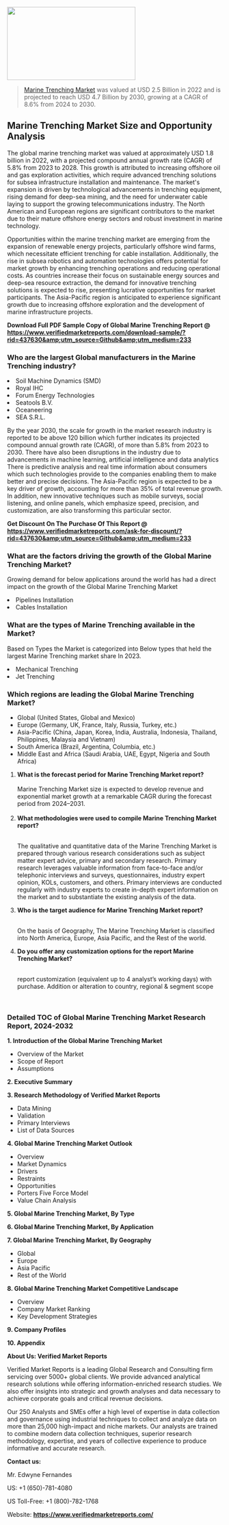
<img src="https://ffe5etoiles.com/wp-content/uploads/2024/12/MST1-300x171.png" alt="" width="300" height="171" class="alignnone size-medium wp-image-20088" /><blockquote><p><p><a href="https://www.verifiedmarketreports.com/download-sample/?rid=437630&utm_source=Github&utm_medium=233" target="_blank">Marine Trenching Market</a> was valued at USD 2.5 Billion in 2022 and is projected to reach USD 4.7 Billion by 2030, growing at a CAGR of 8.6% from 2024 to 2030.</p></blockquote><p><h2>Marine Trenching Market Size and Opportunity Analysis</h2><p>The global marine trenching market was valued at approximately USD 1.8 billion in 2022, with a projected compound annual growth rate (CAGR) of 5.8% from 2023 to 2028. This growth is attributed to increasing offshore oil and gas exploration activities, which require advanced trenching solutions for subsea infrastructure installation and maintenance. The market's expansion is driven by technological advancements in trenching equipment, rising demand for deep-sea mining, and the need for underwater cable laying to support the growing telecommunications industry. The North American and European regions are significant contributors to the market due to their mature offshore energy sectors and robust investment in marine technology.</p><p>Opportunities within the marine trenching market are emerging from the expansion of renewable energy projects, particularly offshore wind farms, which necessitate efficient trenching for cable installation. Additionally, the rise in subsea robotics and automation technologies offers potential for market growth by enhancing trenching operations and reducing operational costs. As countries increase their focus on sustainable energy sources and deep-sea resource extraction, the demand for innovative trenching solutions is expected to rise, presenting lucrative opportunities for market participants. The Asia-Pacific region is anticipated to experience significant growth due to increasing offshore exploration and the development of marine infrastructure projects.</p></p><p class=""><strong>Download Full PDF Sample Copy of Global Marine Trenching Report @ <a href="https://www.verifiedmarketreports.com/download-sample/?rid=437630&amp;utm_source=Github&amp;utm_medium=233" target="_blank">https://www.verifiedmarketreports.com/download-sample/?rid=437630&amp;utm_source=Github&amp;utm_medium=233</a></strong></p><h3 id="" class="">Who are the largest Global manufacturers in the Marine Trenching industry?</h3><p><li>Soil Machine Dynamics (SMD)</li><li> Royal IHC</li><li> Forum Energy Technologies</li><li> Seatools B.V.</li><li> Oceaneering</li><li> SEA S.R.L.</li></p><div class=""><div class="" dir="" data-message-author-role="" data-message-id="" data-message-model-slug=""><div class=""><div class=""><div class=""><div class="" dir="" data-message-author-role="" data-message-id="" data-message-model-slug=""><div class=""><div class=""><p>By the year 2030, the scale for growth in the market research industry is reported to be above 120 billion which further indicates its projected compound annual growth rate (CAGR), of more than 5.8% from 2023 to 2030. There have also been disruptions in the industry due to advancements in machine learning, artificial intelligence and data analytics There is predictive analysis and real time information about consumers which such technologies provide to the companies enabling them to make better and precise decisions. The Asia-Pacific region is expected to be a key driver of growth, accounting for more than 35% of total revenue growth. In addition, new innovative techniques such as mobile surveys, social listening, and online panels, which emphasize speed, precision, and customization, are also transforming this particular sector.</p><p><strong>Get Discount On The Purchase Of This Report @&nbsp; <a href="https://www.verifiedmarketreports.com/ask-for-discount/?rid=437630&amp;utm_source=Github&amp;utm_medium=233" target="_blank">https://www.verifiedmarketreports.com/ask-for-discount/?rid=437630&amp;utm_source=Github&amp;utm_medium=233</a></strong></p></div></div></div></div></div></div></div></div><h3 id="" class="">What are the factors driving the growth of the Global Marine Trenching Market?</h3><p id="" class="">Growing demand for below applications around the world has had a direct impact on the growth of the Global Marine Trenching Market</p><p id="" class=""><li>Pipelines Installation</li><li> Cables Installation</li></p><h3 id="" class="">What are the types of Marine Trenching available in the Market?</h3><p id="" class="">Based on Types the Market is categorized into Below types that held the largest Marine Trenching market share In 2023.</p><p id="" class=""><li>Mechanical Trenching</li><li> Jet Trenching</li></p><h3 id="" class="">Which regions are leading the Global Marine Trenching Market?</h3><ul><li>Global (United States, Global and Mexico)</li><li>Europe (Germany, UK, France, Italy, Russia, Turkey, etc.)</li><li>Asia-Pacific (China, Japan, Korea, India, Australia, Indonesia, Thailand, Philippines, Malaysia and Vietnam)</li><li>South America (Brazil, Argentina, Columbia, etc.)</li><li>Middle East and Africa (Saudi Arabia, UAE, Egypt, Nigeria and South Africa)</li></ul><p><ol><li><strong>What is the forecast period for Marine Trenching Market report?<br /></strong><br /><span data-sheets-root="1" data-sheets-value="{&quot;1&quot;:2,&quot;2&quot;:&quot;XXXX size is expected to develop revenue and exponential market growth at a remarkable CAGR during the forecast period from 2024&ndash;2030.&quot;}" data-sheets-userformat="{&quot;2&quot;:12674,&quot;4&quot;:{&quot;1&quot;:2,&quot;2&quot;:16776960},&quot;10&quot;:2,&quot;11&quot;:0,&quot;15&quot;:&quot;Arial&quot;,&quot;16&quot;:12}">Marine Trenching Market size is expected to develop revenue and exponential market growth at a remarkable CAGR during the forecast period from 2024&ndash;2031.</span><br /><br /></li><li><strong>What methodologies were used to compile Marine Trenching Market report?<br /><br /></strong><p>The qualitative and quantitative data of the&nbsp;Marine Trenching Market is prepared through various research considerations such as subject matter expert advice, primary and secondary research. Primary research leverages valuable information from face-to-face and/or telephonic interviews and surveys, questionnaires, industry expert opinion, KOLs, customers, and others. Primary interviews are conducted regularly with industry experts to create in-depth expert information on the market and to substantiate the existing analysis of the data.&nbsp;</p></li><li><strong>Who is the target audience for Marine Trenching Market report?<br /><br /></strong><p>On the basis of Geography, The&nbsp;Marine Trenching Market is classified into North America, Europe, Asia Pacific, and the Rest of the world.</p></li><li><strong>Do you offer any customization options for the report Marine Trenching Market?<br /><br /></strong><p>report customization (equivalent up to 4 analyst&rsquo;s working days) with purchase. Addition or alteration to country, regional &amp; segment scope</p><p>&nbsp;</p></li></ol></p><h3 id="" class="">Detailed TOC of Global Marine Trenching Market Research Report, 2024-2032</h3><p id="" class=""><strong>1. Introduction of the Global Marine Trenching Market</strong></p><ul><li>Overview of the Market</li><li>Scope of Report</li><li>Assumptions</li></ul><p id="" class=""><strong>2. Executive Summary</strong></p><p id="" class=""><strong>3. Research Methodology of&nbsp;Verified Market Reports</strong></p><ul><li>Data Mining</li><li>Validation</li><li>Primary Interviews</li><li>List of Data Sources</li></ul><p id="" class=""><strong>4. Global Marine Trenching Market Outlook</strong></p><ul><li>Overview</li><li>Market Dynamics</li><li>Drivers</li><li>Restraints</li><li>Opportunities</li><li>Porters Five Force Model</li><li>Value Chain Analysis</li></ul><p id="" class=""><strong>5. Global Marine Trenching Market, By&nbsp;Type</strong></p><p id="" class=""><strong>6. Global Marine Trenching Market, By Application</strong></p><p id="" class=""><strong>7. Global Marine Trenching Market, By Geography</strong></p><ul><li>Global</li><li>Europe</li><li>Asia Pacific</li><li>Rest of the World</li></ul><p id="" class=""><strong>8. Global Marine Trenching Market Competitive Landscape</strong></p><ul><li>Overview</li><li>Company Market Ranking</li><li>Key Development Strategies</li></ul><p id="" class=""><strong>9. Company Profiles</strong></p><p id="" class=""><strong>10. Appendix</strong></p><p id="" class=""><strong>About Us: Verified Market Reports</strong></p><p id="" class="">Verified Market Reports is a leading Global Research and Consulting firm servicing over 5000+ global clients. We provide advanced analytical research solutions while offering information-enriched research studies. We also offer insights into strategic and growth analyses and data necessary to achieve corporate goals and critical revenue decisions.</p><p id="" class="">Our 250 Analysts and SMEs offer a high level of expertise in data collection and governance using industrial techniques to collect and analyze data on more than 25,000 high-impact and niche markets. Our analysts are trained to combine modern data collection techniques, superior research methodology, expertise, and years of collective experience to produce informative and accurate research.</p><p id="" class=""><strong>Contact us:</strong></p><p id="" class="">Mr. Edwyne Fernandes</p><p id="" class="">US: +1 (650)-781-4080</p><p id="" class="">US Toll-Free: +1 (800)-782-1768</p><p id="" class="">Website: <a target="" data-test-app-aware-link=""><strong>https://www.verifiedmarketreports.com/</strong></a></p>
